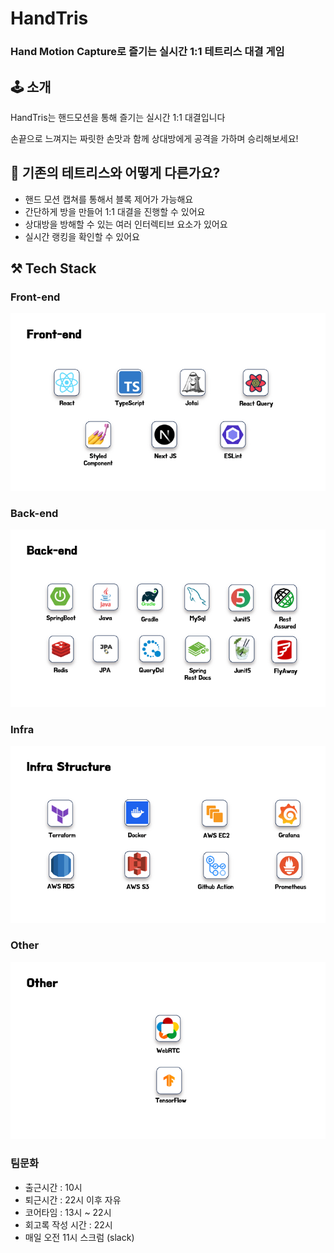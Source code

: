 # HandTris

### **Hand Motion Capture로 즐기는 실시간 1:1 테트리스 대결 게임**

## 🕹️ 소개
HandTris는 핸드모션을 통해 즐기는 실시간 1:1 대결입니다

손끝으로 느껴지는 짜릿한 손맛과 함께 상대방에게 공격을 가하며 승리해보세요!

## 🤔 기존의 테트리스와 어떻게 다른가요?
- 핸드 모션 캡쳐를 통해서 블록 제어가 가능해요
- 간단하게 방을 만들어 1:1 대결을 진행할 수 있어요 
- 상대방을 방해할 수 있는 여러 인터렉티브 요소가 있어요
- 실시간 랭킹을 확인할 수 있어요

## ⚒️ Tech Stack

### Front-end
![](image/front.png)

### Back-end
![](image/back.png)

### Infra
![](image/infra.png)

### Other
![](image/other.png)

### 팀문화
- 출근시간 : 10시
- 퇴근시간 : 22시 이후 자유
- 코어타임 : 13시 ~ 22시
- 회고록 작성 시간 : 22시
- 매일 오전 11시 스크럼 (slack)
